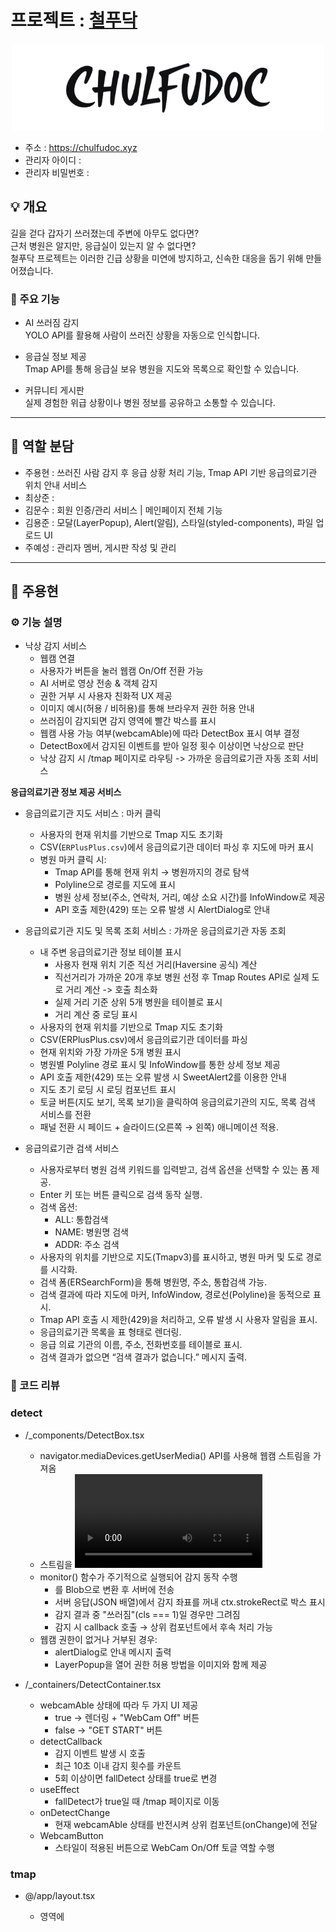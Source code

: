 # 프로젝트 : [철푸닥](https://chulfudoc.xyz)
<div align="center">
  <a href="https://chulfudoc.xyz">
    <img src="https://raw.githubusercontent.com/koreait1/chulfudoc-front/master/img/resources/logo.png" alt="철푸닥" width="500"/>
  </a><br />
</div>

- 주소 : https://chulfudoc.xyz
- 관리자 아이디 : 
- 관리자 비밀번호 : 

## 💡 개요
길을 걷다 갑자기 쓰러졌는데 주변에 아무도 없다면?<br />
근처 병원은 알지만, 응급실이 있는지 알 수 없다면?<br />
철푸닥 프로젝트는 이러한 긴급 상황을 미연에 방지하고, 신속한 대응을 돕기 위해 만들어졌습니다.<br />

### 🔹 주요 기능
- AI 쓰러짐 감지<br />
YOLO API를 활용해 사람이 쓰러진 상황을 자동으로 인식합니다.<br />

- 응급실 정보 제공<br />
Tmap API를 통해 응급실 보유 병원을 지도와 목록으로 확인할 수 있습니다.<br />
- 커뮤니티 게시판<br />
실제 경험한 위급 상황이나 병원 정보를 공유하고 소통할 수 있습니다.

---
## 👥 역할 분담
- 주용현 : 쓰러진 사람 감지 후 응급 상황 처리 기능, Tmap API 기반 응급의료기관 위치 안내 서비스
- 최상준 : 
- 김문수 : 회원 인증/관리 서비스 | 메인페이지 전체 기능
- 김용준 : 모달(LayerPopup), Alert(알림), 스타일(styled-components), 파일 업로드 UI
- 주예성 : 관리자 멤버, 게시판 작성 및 관리 
---
## 👤 주용현

### ⚙️ 기능 설명
- 낙상 감지 서비스
	- 웹캠 연결
	- 사용자가 버튼을 눌러 웹캠 On/Off 전환 가능
	- AI 서버로 영상 전송 & 객체 감지
	- 권한 거부 시 사용자 친화적 UX 제공
	- 이미지 예시(허용 / 비허용)를 통해 브라우저 권한 허용 안내
	- 쓰러짐이 감지되면 감지 영역에 빨간 박스를 표시
	- 웹캠 사용 가능 여부(webcamAble)에 따라 DetectBox 표시 여부 결정
	- DetectBox에서 감지된 이벤트를 받아 일정 횟수 이상이면 낙상으로 판단
	- 낙상 감지 시 /tmap 페이지로 라우팅 -> 가까운 응급의료기관 자동 조회 서비스

**응급의료기관 정보 제공 서비스**
- 응급의료기관 지도 서비스 : 마커 클릭
	- 사용자의 현재 위치를 기반으로 Tmap 지도 초기화
 	- CSV(`ERPlusPlus.csv`)에서 응급의료기관 데이터 파싱 후 지도에 마커 표시
	- 병원 마커 클릭 시:
		- Tmap API를 통해 현재 위치 → 병원까지의 경로 탐색
 		- Polyline으로 경로를 지도에 표시
		- 병원 상세 정보(주소, 연락처, 거리, 예상 소요 시간)를 InfoWindow로 제공
		- API 호출 제한(429) 또는 오류 발생 시 AlertDialog로 안내

- 응급의료기관 지도 및 목록 조회 서비스 : 가까운 응급의료기관 자동 조회
	- 내 주변 응급의료기관 정보 테이블 표시
		- 사용자 현재 위치 기준 직선 거리(Haversine 공식) 계산
		- 직선거리가 가까운 20개 후보 병원 선정 후 Tmap Routes API로 실제 도로 거리 계산 -> 호출 최소화
		- 실제 거리 기준 상위 5개 병원을 테이블로 표시
		- 거리 계산 중 로딩 표시
	- 사용자의 현재 위치를 기반으로 Tmap 지도 초기화
	- CSV(ERPlusPlus.csv)에서 응급의료기관 데이터를 파싱
	- 현재 위치와 가장 가까운 5개 병원 표시
	- 병원별 Polyline 경로 표시 및 InfoWindow를 통한 상세 정보 제공
	- API 호출 제한(429) 또는 오류 발생 시 SweetAlert2를 이용한 안내
	- 지도 초기 로딩 시 로딩 컴포넌트 표시
	- 토글 버튼(지도 보기, 목록 보기)을 클릭하여 응급의료기관의 지도, 목록 검색 서비스를 전환
	- 패널 전환 시 페이드 + 슬라이드(오른쪽 → 왼쪽) 애니메이션 적용.


- 응급의료기관 검색 서비스
	- 사용자로부터 병원 검색 키워드를 입력받고, 검색 옵션을 선택할 수 있는 폼 제공.
	- Enter 키 또는 버튼 클릭으로 검색 동작 실행.
	- 검색 옵션:
		- ALL: 통합검색
		- NAME: 병원명 검색
		- ADDR: 주소 검색
	- 사용자의 위치를 기반으로 지도(Tmapv3)를 표시하고, 병원 마커 및 도로 경로를 시각화.
	- 검색 폼(ERSearchForm)을 통해 병원명, 주소, 통합검색 가능.
	- 검색 결과에 따라 지도에 마커, InfoWindow, 경로선(Polyline)을 동적으로 표시.
	- Tmap API 호출 시 제한(429)을 처리하고, 오류 발생 시 사용자 알림을 표시.
	- 응급의료기관 목록을 표 형태로 렌더링.
	- 응급 의료 기관의 이름, 주소, 전화번호를 테이블로 표시.
	- 검색 결과가 없으면 “검색 결과가 없습니다.” 메시지 출력.

### 📝 코드 리뷰
### detect
- /_components/DetectBox.tsx
	- navigator.mediaDevices.getUserMedia() API를 사용해 웹캠 스트림을 가져옴
	- 스트림을 <video>에 연결하고, <canvas>를 통해 사용자 화면에 출력
	- monitor() 함수가 주기적으로 실행되어 감지 동작 수행
		- <canvas>를 Blob으로 변환 후 서버에 전송
		- 서버 응답(JSON 배열)에서 감지 좌표를 꺼내 ctx.strokeRect로 박스 표시
		- 감지 결과 중 "쓰러짐"(cls === 1)일 경우만 그려짐
		- 감지 시 callback 호출 → 상위 컴포넌트에서 후속 처리 가능
	- 웹캠 권한이 없거나 거부된 경우:
		- alertDialog로 안내 메시지 출력
		- LayerPopup을 열어 권한 허용 방법을 이미지와 함께 제공

- /_containers/DetectContainer.tsx
	- webcamAble 상태에 따라 두 가지 UI 제공
		- true → <DetectBox> 렌더링 + "WebCam Off" 버튼
 		- false → "GET START" 버튼
	- detectCallback
		- 감지 이벤트 발생 시 호출
		- 최근 10초 이내 감지 횟수를 카운트
		- 5회 이상이면 fallDetect 상태를 true로 변경
	- useEffect
		- fallDetect가 true일 때 /tmap 페이지로 이동
	- onDetectChange
		- 현재 webcamAble 상태를 반전시켜 상위 컴포넌트(onChange)에 전달
	- WebcamButton
		- 스타일이 적용된 버튼으로 WebCam On/Off 토글 역할 수행

### tmap
- @/app/layout.tsx  
	- <head> 영역에 <script src={tmapApiUrl}>를 통해 Tmap appkey를 정적으로 추가
	- 컴포넌트 내부에서 동적으로 삽입하려 하면 Next.js에서 document.write가 허용되지 않으므로, 해당 방식으로 처리

- @/app/_global/components/Map.tsx : 다른 Tmap 컴포넌트들의 참고용 컴포넌트 역할 및 마커 서비스 제공
	- 전역 선언
		- window.Tmapv3 타입 선언으로 Tmap API 사용 가능하게 설정
	- 데이터 로드
		- Papa.parse 사용해 CSV 파일(/ERPlusPlus.csv)을 파싱
		- 위도, 경도 값이 없는 병원은 스킵
	- 지도 초기화
		- navigator.geolocation으로 현재 위치를 받아 지도 중심 좌표 설정
		- 현재 위치에 마커 및 InfoWindow(현위치) 추가
	- 병원 마커
		- CSV 데이터를 순회하며 병원 위치에 마커 표시
		- 마커 클릭 이벤트 처리:
			- 기존 Polyline과 InfoWindow 제거
			- Tmap Routes API 호출
			- 응답 데이터를 파싱하여 경로(Polyline) 표시
			- 병원 상세 정보 InfoWindow 렌더링
				- (병원 정보 닫기) 텍스트를 클릭하면 InfoWindow 제거
	- 오류 처리
		- API 호출 제한(429) → 에러 다이얼로그 + 홈 리다이렉트
		- 기타 API 오류 → 에러 다이얼로그 + 새로고침 옵션 제공
	- 스타일링
		- Wrapper 컴포넌트: 지도 영역 크기 및 border 스타일 지정
		- width, height를 prop으로 받아 동적으로 적용 가능

- /_components/NearERMap.tsx
	- 지도 초기화
		- window.Tmapv3가 로드될 때까지 setInterval로 대기 후 초기화
		- initMap에서 CSV 데이터를 파싱하고 병원 정보를 준비
	- 사용자 위치
		- navigator.geolocation.getCurrentPosition으로 현재 위치 확인
		- 위치 확인 실패 시 AlertDialog 호출 및 로딩 종료
		- 병원 표시
		- 위도/경도 값이 있는 병원만 필터링
		- 현재 위치와 병원 좌표 간 거리 계산 후 가까운 5개 병원 선택
		- 각 병원 마커 생성 및 InfoWindow 표시
	- Tmap Routes API 호출 후 Polyline으로 경로 표시
		- 각 경로별 색상 지정 (colors 배열)
	- 오류 처리
		- API 호출 제한(429) → AlertDialog 호출, 메인 페이지 이동, onBlocked 콜백 호출
		- 기타 API 오류 → AlertDialog 호출 + 새로고침 옵션 제공
		- 다중 알람 방지를 위해 errorRef 사용
	- 상태 관리
		- loading 상태로 초기 지도 로딩 표시
		- 병원 경로 표시 완료 시 setLoading(false) 처리


- /_components/NearERInfo.tsx
	- 데이터 로드
		- Papa.parse를 사용하여 CSV를 다운로드하고, 위도/경도가 있는 데이터만 필터링
	- 사용자 위치 확인
		- navigator.geolocation.getCurrentPosition으로 위치 확인
		- 위치 확인 후 거리 계산 및 후보 병원 선정
	- 거리 계산
		- Haversine 공식을 사용하여 직선 거리 계산 → 후보 20개 추림
		- 후보 병원 20개만 Tmap Routes API 호출 → 실제 거리 계산
		- 각 호출마다 200ms 텀을 두어 API 과부하 방지
	- 병원 선정
		- 실제 거리 기준 상위 5개 병원을 nearestHospitals 상태에 저장
	- UI 표시
		- TableWrap 스타일로 테이블 구성
		- 열: 순위, 기관명, 소재지, 거리, 연락처
		- 로딩 중 LocalLoadingWrapper와 Loading 컴포넌트 표시
		- 거리 값은 km 단위로 표시, 값이 없으면 '-' 표시

- /_components/ERSearchForm.tsx
	- 컴포넌트 구조
		- SearchFormWrapper로 스타일링된 div 내에 select, input, button 배치.
		- Flex 레이아웃이 아닌 text-align: center 중심 정렬로 구성.
		- 버튼과 입력창, 선택창 모두 일관된 높이와 border-radius 적용.
	- 상태 관리
		- keyword, option 값을 props로 받아 상위 컴포넌트와 상태 동기화.
		- onSearch 콜백으로 검색 실행.
	- 이벤트 처리
		- input에서 Enter 키 이벤트를 감지하여 onSearch 호출.
		- select 변경 시 setOption 호출.
		- 버튼 클릭 시 onSearch 호출.
	- 스타일링
		- styled-components 사용, primary와 dark 컬러를 적용.
		- 버튼 hover 시 반투명 배경 색상 적용 (${primary}aa).
		- select와 input에 공통 높이와 padding 적용, 일관된 UX 제공.
		- React.memo 또는 useCallback 사용은 없음, 상태 변경 시 전체 렌더링 발생 가능.
	- 접근성 고려:
		- input에 placeholder 제공.
		- 버튼에 type 명시 (type="button")으로 form 제출 방지.
	- 전반적
		- 상위 상태와 완전히 동기화되도록 props 기반 설계.

- /_components/SearchERMap.tsx
	- 상태 관리
		- hospitals, keyword, search, option 등 핵심 상태를 useState로 관리.
		- mapRef, markersRef, linesRef, infosRef를 useRef로 관리하여 지도 요소 재사용 및 초기화 방지.
		- errorRef로 다중 알람 방지.
	- 지도 초기화
		- 최초 1회만 navigator.geolocation.getCurrentPosition 호출 후 지도 생성.
		- 현위치 마커와 InfoWindow 추가.
		- mapRef.current 존재 여부로 중복 생성 방지.
	- 검색 및 렌더링
		- useEffect로 search와 hospitals 변경 시 renderHospitals 호출.
		- 기존 마커, 라인, InfoWindow 제거 후 새로운 검색 결과 표시.
	- Tmap API 호출
		- 각 병원에 대해 두 번 API 호출:
		- 거리 계산 및 Polyline 그리기
		- API 제한(429) 체크 및 추가 경로 Polyline
		- distanceKm 계산 후 InfoWindow에 표시.
		- Polyline 색상은 lineColors 배열을 순환하며 지정.

	- 예외 처리
		- API 실패, 위치 불가, 검색 결과 없음 등 상황에서 useAPIAlertDialog와 useAlertDialog를 이용해 사용자 안내.
		- errorRef를 활용하여 중복 알람 방지.
		- API 호출 제한(429) 발생 시 메인 페이지 이동 또는 새로고침 안내.
		- 로딩 처리
		- loading 상태를 통해 검색/렌더링 진행 시 전체 화면 Loading 표시.
		- React Portal을 사용해 body에 Loading overlay 렌더링.

- /_components/SearchERInfo.tsx
	- props 처리
		- hospitals 배열을 받아 map으로 렌더링.
		- 검색 결과가 없을 경우 단일 row로 안내 메시지 출력.
	- 성능 최적화
		- React.memo 적용으로 props 변경 없으면 불필요한 리렌더 방지.

- /_containers/ERLContainer.tsx
		- useState로 blocked 상태 관리.
		- false일 때: 병원 목록 표시.
		- true일 때: API 호출 제한으로 인해 병원 목록 렌더링 방지.
		- NearERMap의 onBlocked prop을 통해 호출 제한 발생 시 blocked 상태 업데이트.

- /_containers/SearchMapContainer.tsx
	- 컴포넌트 구조
		- 단순히 SearchERMap을 감싸는 래퍼 컴포넌트.
		- 부모에서 전달받은 initialKeyword와 initialOption을 그대로 하위 컴포넌트로 전달.
	- props 처리
		- initialKeyword?: string과 initialOption?: 'ALL' | 'NAME' | 'ADDR' 타입 지정으로 선택적 초기값 처리.
		- 기본값이 없는 경우 SearchERMap에서 자체 초기값 사용.
	- 성능 및 유지보수
		- 단일 책임 원칙 준수: 검색 지도 컨테이너 역할만 수행.
		- 향후 검색 컨테이너에 다른 UI나 상태를 추가하기 용이.

- /_containers/SearchInfoContainer.tsx
	- CSV 데이터 로드
		- useEffect로 컴포넌트 최초 렌더링 시 /ERPlusPlus.csv를 Papa.parse로 다운로드 및 파싱.
	- 상태 관리
		- hospitals, filteredHospitals : CSV 데이터와 검색 후 필터링된 데이터를 useState로 관리.
		- keyword, option : 검색 키워드와 검색 옵션(ALL | NAME | ADDR)을 useState로 관리.
		- pagination, currentPage : 페이지네이션 상태와 현재 페이지를 useState로 관리.
		- itemsPerPage : 한 페이지당 표시할 아이템 수를 상수로 지정.
	- 검색 기능
		- handleSearch를 useCallback으로 정의:
		- hospitals 배열에서 keyword와 option 기준으로 필터링.
		- 검색 후 filteredHospitals 상태 갱신.
		- 현재 페이지를 1로 초기화하고 setupPagination 호출.
	- 페이지네이션
		- setupPagination 함수:
			- 전체 데이터와 현재 페이지를 기반으로 총 페이지 계산.
			- 10페이지 단위 그룹으로 페이지 버튼 생성.
			- 이전/다음 페이지 그룹 이동 가능하도록 prevRangePage와 nextRangePage 계산.
		- handlePageClick 함수:
			- 페이지 버튼 클릭 시 currentPage 갱신 후 해당 페이지 데이터와 페이지네이션 재계산.


- /_containers/SearchPageContainer.tsx
	- MemberPageWrapper
		- 멤버 전용 페이지 공통 레이아웃/스타일 주입.
	- ToggleButton
		- 상단 중앙에 위치한 전환 버튼.
		- 현재 화면에 따라 아이콘과 라벨이 바뀜:
			- 지도 화면일 때: 아이콘 MdList, 라벨 “목록 보기”
			- 목록 화면일 때: 아이콘 MdMap, 라벨 “지도 보기”
		- z-index: 10으로 패널 위에 떠 있어 항상 클릭 가능.
	- Panel (슬라이드 패널)
		- 지도/목록 각각을 감싸는 두 개의 절대 배치 패널.
		- active prop으로 보임/숨김과 인터랙션 가능 여부를 제어:
			- 보임: opacity: 1, transform: translateX(0), pointer-events: auto
			- 숨김: opacity: 0, transform: translateX(20px), pointer-events: none
		- 슬라이드/페이드 전환(transition: all 0.5s)으로 자연스러운 화면 교체.
		- margin-top: 100px으로 상단 토글 버튼 영역과 시각적으로 분리.
	- SearchMapContainer
		- 지도 기반 검색 화면을 담당하는 하위 컨테이너.
		- initialKeyword, initialOption을 받아 내부에서 지도/경로/마커 렌더링 등 제공.
	- SearchERInfoContainer
		- 목록(테이블) 기반 검색 화면을 담당하는 하위 컨테이너.
		- initialKeyword, initialOption을 받아 내부에서 필터링/페이지네이션 등 제공.

- /api/mapRoute/route.ts
	- 쿼리 파라미터 검증
		- startX, startY, endX, endY 중 하나라도 없으면 400 Bad Request 반환
	- Tmap API 호출
		- URL 구성 시 NEXT_PUBLIC_TMAP_API_KEY 사용
		- 요청 옵션:
			- version=1, format=json
			- 좌표 타입: WGS84GEO
			- searchOption=1, trafficInfo=Y
	- 응답 처리
		- HTTP 429 → 클라이언트에 API 호출 제한 초과 메시지 + 429 상태 코드 반환
		- 기타 HTTP 오류 → 상태 코드와 에러 메시지 전달
		- 정상 응답 → JSON 데이터 그대로 반환
	- 예외 처리
		- 네트워크 또는 기타 예외 발생 시 500 Internal Server Error 반환
		- 콘솔에 에러 로그 기록

- /hooks/useAPIAlertDialog.tsx
	- 핵심 기능
		- SweetAlert2(Swal.fire)를 활용한 재사용 가능한 알림 훅
		- mainCallback과 reloadCallback에 따라 Confirm / Cancel 버튼 동적으로 표시
		- 버튼 텍스트(mainText, reloadText) 기본값 제공 → 재사용성 높음
	- global에 `useAlertDialog.tsx`가 있지만, 추가 구현한 이유:  
		- Tmap 지도를 렌더링할 때 폴리라인이 먼저 렌더링되면, **처음 렌더링된 폴리라인이 표시되지 않는 오류**를 방지하기 위함
- /types/SearchERInfoTypes.ts
	- 병원 정보 관련 타입 공통화


### 🖼️ 구현 이미지
<p align="center">
  <img src="https://raw.githubusercontent.com/koreait1/chulfudoc-front/master/img/jyh/1.png" alt="철푸닥" width="800"/>
  <img src="https://raw.githubusercontent.com/koreait1/chulfudoc-front/master/img/jyh/2.png" alt="철푸닥" width="800"/>
  <img src="https://raw.githubusercontent.com/koreait1/chulfudoc-front/master/img/jyh/3.png" alt="철푸닥" width="800"/>
  <img src="https://raw.githubusercontent.com/koreait1/chulfudoc-front/master/img/jyh/4.png" alt="철푸닥" width="800"/>
  <img src="https://raw.githubusercontent.com/koreait1/chulfudoc-front/master/img/jyh/5.png" alt="철푸닥" width="800"/>
  <img src="https://raw.githubusercontent.com/koreait1/chulfudoc-front/master/img/jyh/6.png" alt="철푸닥" width="800"/>
  <img src="https://raw.githubusercontent.com/koreait1/chulfudoc-front/master/img/jyh/7.png" alt="철푸닥" width="800"/>
  <img src="https://raw.githubusercontent.com/koreait1/chulfudoc-front/master/img/jyh/8.png" alt="철푸닥" width="800"/>
</p>

---
## 👤 최상준

### ⚙️ 기능 설명
- 회원 탈퇴
	- DeleteButton 컴포넌트 제작
	- SweetAlert2 기반 확인/완료 메시지 제공
	- 탈퇴 성공 시 3초 안내 메시지 후 자동 로그아웃 처리
	- localStorage 토큰·쿠키 삭제 → /member/login 리다이렉트

- 이메일 인증
	- HTML 템플릿 제작 (비밀번호 초기화/이메일 인증) → 반응형 레이아웃 적용
	- RedisTemplate 연동: 인증 토큰 저장 및 만료·쿨다운 관리
	- 인증 메일 재전송 버튼 제공 + 쿨다운 타이머 표시
	- 인증 성공/만료/실패 상태별 결과 페이지 구현

- 인증타이머
	- 인증 메일/코드 발송 시 Redis에 카운트 저장
	- 프론트에서 재전송 시도 횟수 및 남은 시간 표시


- 아이디 찾기 / 임시 비밀번호 발급
	- 가입 시 등록된 이메일을 통해 아이디 안내 메일 발송
	 -비밀번호 분실 시 임시 비밀번호 메일 전송

- 회원 수정
	- 프로필 정보(닉네임, 비밀번호 등) 수정 기능 구현
	- 수정 성공 시 최신 정보로 UI 즉시 갱신

### 📝 코드 리뷰
- AuthCount.tsx
	- 인증 쿨다운 타이머 컴포넌트(기본 180초). startSignal로 시작/리셋, 만료 시 onExpire 콜백
	- 내부 setInterval 관리로 남은 시간표시

- FindIdForm.tsx
	- 이름/이메일 입력 후 아이디 찾기 요청(ApiUrl.FINDUSERID) 전송
	- AuthNumButton로 요청 시작 시 pending 처리 및 에러 메시지 표시

- FindIdDoneForm.tsx
	- 찾은 아이디를 읽기 전용으로 표시, 로그인/비밀번호 찾기 버튼 제공
	- pending 상태에 따라 버튼 비활성화 및 에러 메시지 출력

- FindPwForm.tsx
	-아이디/이메일 입력 후 임시 비밀번호 발급 요청(ApiUrl.PWRESET)
	-AuthNumButton로 전송, 폭(width) 지정 및 에러 표시

- FindContainer.tsx
	- mode=id|pw에 따라 FindIdForm/FindPwForm 스위칭
	- 폼 상태/에러/대기 관리, 콜백에서 라우팅 및 알림(useAlertDialog) 처리

- FindIdDoneContainer.tsx
	- sessionStorage('find:id')에서 아이디 로드 후 완료 화면 구성
	- 로그인/비밀번호 찾기 라우팅 콜백 제공 및 초기 접근 검증

- DeleteButton.tsx
	- 탈퇴 확인 모달 → /member/delete 호출 → 성공 시 토큰 삭제 후 /member/api/logout
	- 상태코드(401/403)별 사용자 안내 분기

- ProfileForm.tsx
	- 회원 수정 폼 UI(이름/비번/휴대전화/프로필 이미지).
	- 파일 업로드/삭제 콜백과 에러 메시지 표시, 제출 버튼 제공

- ProfileContainer.tsx
	- 사용자 정보 로드/상태 관리, 서버 액션과 연계해 수정 처리
	- 완료 시 컨텍스트 업데이트 후 /mypage로 이동

- _services/actions.ts > processProfile
	- 서버 액션: 폼 유효성 검사 후 /member/update(PATCH) 호출
	- 성공 시 done=true로 반환, 실패는 필드/글로벌 에러로 회신

### 🖼️ 구현 이미지
<a href="https://chulfudoc.xyz">
  <img src="https://raw.githubusercontent.com/koreait1/chulfudoc-front/master/img/sang/1.png" alt="철푸닥" width="300"/>
</a><br />

---
## 👤 김문수

### ⚙️ 기능 설명
**회원 인증/관리 서비스**
- 회원 가입
	- 회원 가입 시 필수 입력 항목 체크
	- 중복(아이디, 이메일), 패스워드 보안 레벨, 이메일 형식, 휴대전화 번호 형식 검증
	- REST API를 활용한 소셜 연동 회원 가입
- 로그인
	- 로그인 필수 항목 정보 전달 -> BE에서 회원 존재 여부 체크 -> JWT 토큰 발급
	- 소셜 계정 : 소셜 토큰 체크 -> JWT 토큰 발급
- 본인 인증(이메일)
	- 이메일 형식 체크 후 이메일 발송(템플릿 형태) 요청
	- Redis 내 인증번호 임시 저장(BE) -> 입력한 인증번호와 일치 여부 체크

- 메인페이지
	- 홈페이지 컨셉에 맞는 스타일링
	- UI 기획 및 제작

- 전반적인 QA 업무
  - 서비스 전반적인 검증

### ⚙ 개발환경

<img src="https://img.shields.io/badge/nextdotjs-61DAFB?style=flat&logo=React&logoColor=white"/>
<img src="https://img.shields.io/badge/springboot-6DB33F?style=flat&logo=React&logoColor=white"/>
<img src="https://img.shields.io/badge/mysql-4479A1?style=flat&logo=React&logoColor=white"/>
<img src="https://img.shields.io/badge/docker-2496ED?style=flat&logo=React&logoColor=white"/>

### 📝 코드 리뷰
- AuthNumButton.tsx : CSR 방식 이메일 인증에 사용되는 공통 버튼 컴포넌트(메일 발송, 이메일 인증 등 어떤 목적에도 대응할 수 있도록 설계)
- member/_services/actions.ts : 회원 가입, 로그인, 회원정보 조회를 위한 메서드 통합 정의
- member/_component & _container : 회원 가입, 로그인 등에 필요한 각종 폼 및 컨테이너 정의
- admin/membership : 관리자가 회원 목록을 조회할 수 있는 서비스 정의
- main/ : 메인페이지 UI 구현

  ※ 상세한 코드가 궁금하시다면 `kiana507680@gmali.com`으로 연락주세요.

### 🖼️ 구현 이미지
<a href="https://chulfudoc.xyz">
  <img src="https://raw.githubusercontent.com/koreait1/chulfudoc-front/master/img/kyj/1.png" alt="철푸닥" width="300"/>
</a><br />

---
## 👤 김용준

### ⚙️ 기능 설명
- **모달 (LayerPopup)**
  - `react-modal`을 래핑한 공통 팝업 컴포넌트
  - `isOpen`, `onClose`, `title`, `width`, `height` 등 props로 다양한 화면에서 재사용 가능
  - 닫기 버튼과 헤더 스타일을 포함해 일관된 UX 제공
  - 로그인, 권한 안내, 마이페이지 등 다양한 화면에서 활용
- **Alert (알림)**
  - 기존 `window.alert()`의 투박하고 제각각인 UI 문제 해결
  - 공통 디자인을 적용한 `AlertDialog` 컴포넌트 제작
  - `alertDialog("메시지")` 한 줄로 호출 가능
  - 프로젝트 전반에 걸쳐 같은 모양과 UX로 알림 제공
- **스타일 시스템**
  - `styled-components` 기반 디자인 시스템 적용
  - `_global/styles/color.ts`, `fontsize.ts` 등 전역 상수 관리
  - 색상, 폰트, 레이아웃을 통일해 모든 화면에서 동일한 느낌 제공
  - 반응형 고려 → 320px ~ 1150px까지 대응
- **파일 업로드 UI**
  - `FileUpload.tsx`, `FileUploadBox.tsx`, `ImageUploadBox.tsx` 구현
  - 클릭 업로드 + Drag & Drop 지원
  - 업로드된 파일/이미지 미리보기를 `FileImages.tsx`로 제공
  - 어디서든 같은 방식으로 작동해 UX의 일관성을 유지
  - 서버 연동을 고려해 업로드/다운로드/썸네일 처리와 연결됨
  
### 📝 코드 리뷰
- _global/components/LayerPopup.tsx
	- react-modal 래핑 공통 모달
	- isOpen/onClose/title/width/height로 재사용
	- 닫기 버튼 포함, 전역 색/폰트로 일관 UX
- _global/hooks/useAlertDialog.tsx
	- SweetAlert2 기반 공통 알림 훅
	- alertDialog({ title, text, icon, callback }) 한 줄 호출
	- 확인 시 callback 실행(선택)
- _global/components/FileUpload.tsx
	- 버튼 클릭 → 동적 <input type="file"> 생성
	- single, imageOnly 옵션 지원
	- useFetchCSR로 업로드, 결과는 onUploaded로 전달
	- 실패 시 useAlertDialog로 안내
- _global/components/FileImages.tsx
	- 업로드 이미지 리스트/미리보기
	- next/image 사용, 썸네일 그리드
	- 클릭 시 LayerPopup으로 확대 보기
	- viewOnly/viewOrgImage로 동작 제어
- _global/styles/color.ts, fontsize.ts
	- 전역 팔레트/폰트 크기 토큰
	- 화면 전반 색·모양 일관성 유지
	- 직접 값 대신 토큰 사용 권장

### 🖼️ 구현 이미지
<p align="center">
  <img src="https://raw.githubusercontent.com/koreait1/chulfudoc-front/master/img/kyj/1.png" alt="철푸닥" width="800"/>
  <img src="https://raw.githubusercontent.com/koreait1/chulfudoc-front/master/img/kyj/2.png" alt="철푸닥" width="800"/>
  <img src="https://raw.githubusercontent.com/koreait1/chulfudoc-front/master/img/kyj/3.png" alt="철푸닥" width="800"/>
  <img src="https://raw.githubusercontent.com/koreait1/chulfudoc-front/master/img/kyj/4.png" alt="철푸닥" width="800"/>
  <img src="https://raw.githubusercontent.com/koreait1/chulfudoc-front/master/img/kyj/5.png" alt="철푸닥" width="800"/>
  <img src="https://raw.githubusercontent.com/koreait1/chulfudoc-front/master/img/kyj/6.png" alt="철푸닥" width="800"/>
  <img src="https://raw.githubusercontent.com/koreait1/chulfudoc-front/master/img/kyj/7.png" alt="철푸닥" width="800"/>
  <img src="https://raw.githubusercontent.com/koreait1/chulfudoc-front/master/img/kyj/8.png" alt="철푸닥" width="800"/>
  <img src="https://raw.githubusercontent.com/koreait1/chulfudoc-front/master/img/kyj/9.png" alt="철푸닥" width="800"/>
</p>

---
## 👤 주예성

### ⚙️ 기능 설명
회원 관리
- 관리자(admin)에서 회원목록 조회(어드민, 멤버 권한 분기)
- 키워드 검색 : 이메일, 이름, 휴대폰, 아이디로 조회가능
- PUUID, 회원, 이름, ID, E-mail, 연락처, 소셜 연동(카테고리)들 조회 가능
게시판 관리
- 키워드 검색 : 게시판 ID, 게시판 이름으로 조회가능
- 생성되어있는 게시판 조회기능 아래에 목록으로 구현
- 게시판 등록 : 게시판 기본 설정 및 분류, 스킨, 권한 등으로 게시판을 만들 수 있음
게시판
- 비회원, 회원, 관리자 등 권한을 통해 글쓰기 및 글보기, 글삭제, 글수정 가능
- 비회원 일 시 비밀번호 검증을 통해 재확인 후 삭제 및 수정 가능
- 회원은 본인 검증을 통해 삭제 및 수정 가능함
- 관리자는 검증 없이 삭제 및 수정 가능
- 검색 기능을 통해 게시판 내의 게시글 검색 가능함
- 분류 설정 시에 메인타이틀 아래에 분류별 필터 가능
- 생성된 게시판들을 메인타이틀 위에 리스트로 띄워놓음

### 📝 코드 리뷰
- 게시판쪽 
- 컴포넌트
- BoardCategory.tsx
    - 게시판 카테고리 필터 UI 제공
        - useSearchParams로 URL 쿼리(?category=) 확인
        - 전체 버튼과 카테고리별 버튼을 렌더링
- BoardForm.tsx
    - 게시글 작성/수정 폼 컴포넌트. 게시판 설정(에디터/파일/카테고리/공지)과 사용자 상태(관리자/게스트)에 따라 입력 항목과 업로드 기능을 동적으로 제공.
        - board: 게시판 설정(에디터 사용, 이미지 업로드, 첨부파일, 카테고리 등) 제어
        - data: 폼 값 및 모드(register/update), 파일 그룹 gid, 공지 여부 notice, 게스트 여부 guest 등
        - errors: 필드별 검증 메시지 출력
        - pending: 제출 중 로딩/버튼 비활성화 제어
        - action: 서버 액션(폼 action으로 전달)
        - onChange, onToggle, editorCallback, fileUploadCallback, fileDeleteCallback: 상위 컨테이너 로직과 연동되는 이벤트 핸들러
- BoardListItems.tsx
    - 게시판 목록 컴포넌트. 게시글 리스트를 화면에 출력하고, 공지/카테고리 뱃지·제목·작성자·작성일·조회수를 함께 표시.
        - items: BoardDataType[] 형태의 게시글 배열 전달
        - BoardItem: 개별 게시글 항목 렌더링, 상세 페이지(/board/view/{seq})로 이동 링크 포함
        - createdAt 기준으로 방금전/몇 분 전/몇 시간 전 → 일정 시간이 지나면 yyyy.MM.dd HH:mm 포맷으로 표시
        - 게시글이 없을 경우 “조회된 게시글이 없습니다.” 메시지 출력
- BoardSearchForm.tsx
    - 게시판 검색 폼과 글작성 진입 링크 제공.
        - GET /board/list/{bid}로 검색 요청 전송(쿼리 파라미터 유지)
        - category가 있으면 hidden 필드로 분류 필터 유지
        - 검색 옵션(sopt: 통합/제목/내용/제목+내용/이름) + 검색어(skey) 입력
        - 게시판이 writable이면 글작성 링크(/board/write/{bid}) 노출
    - 입력
        - search?: BoardSearchType – 초기 검색 상태(카테고리/옵션/키워드)
        - board?: BoardConfigType – 게시판 식별자(bid), 작성 가능 여부(writable)
- BoardView.tsx
    - 게시글 상세 화면 컴포넌트. 
    - 제목/공지·카테고리 뱃지, 작성자·작성일·조회수, 본문(에디터/텍스트 지원), 첨부파일 목록을 표시하고, 목록/수정/삭제/작성 이동·액션 링크를 제공.
- BoardList.tsx
    - 게시판 목록 페이지의 컨테이너 컴포넌트.
    - BoardCategory: 카테고리 필터 표시
    - BoardListItems: 게시글 리스트 출력
    - BoardSearchForm: 검색 폼 및 글쓰기 버튼 제공
    - 특징: 전달받은 board, items, search를 하위 컴포넌트에 연결하여 목록 화면 전체를 조립하는 역할.
- CommentForm.tsx
    - 댓글 작성/수정 폼 컴포넌트.
    - 폼 hidden 값: guest, mode(comment_write/comment_update), seq, boardDataSeq 관리
    - 입력 항목: 작성자(commenter), 게스트일 경우 비밀번호(guestPw), 댓글 내용(content)
    - 상태 표시: errors 객체를 통해 각 필드별 검증 메시지 출력
- CommentItems.tsx
    - 댓글 목록 컴포넌트. 각 댓글의 작성자/이메일, 작성일, 본문을 표시하고 권한에 따라 수정/삭제 액션을 제공.
    - CommentItem: 개별 댓글 렌더링
    - 본문은 nl2br로 줄바꿈 반영
    - editable일 때만 버튼 노출:
    - 삭제: 확인 다이얼로그 후 router.push('/board/comment/delete/{seq}')
    - 수정: /board/comment/{seq} 이동
    - items가 없거나 비어 있으면 렌더링 생략 (빈 상태 UI는 별도 처리 전제)
- BoardTabs.tsx
    - 여러 게시판 간을 전환할 수 있는 탭 내비게이션 컴포넌트.
    - boards: 게시판 설정 배열(BoardConfigType[]) → 각각 탭으로 렌더링
    - activeBid: 현재 활성화된 게시판 식별자, 해당 탭에 on 클래스 적용
    - 각 탭은 /board/list/{bid} 경로로 이동
- PasswordForm.tsx
    - 비회원 게시글/댓글 수정·삭제 시 비밀번호 확인을 위한 폼 컴포넌트.
    - mode, seq: hidden 필드로 동작 모드 및 대상 글/댓글 식별자 전달
    - password: 비회원 비밀번호 입력 필드
    - errors: 각 필드 및 전역 에러 메시지 출력
    - pending: 제출 중 로딩 처리 및 버튼 비활성화
- BoardForm.tsx / BoardList.tsx / BoardView.tsx
    - 게시판의 스킨(skin) 설정에 따라 다른 UI 컴포넌트를 로드하는 래퍼 컴포넌트.
    - board.skin 값이 gallery면 GallerySkin, 그 외는 DefaultSkin 사용
    - BoardForm: 글 작성/수정 화면용 스킨 로더
    - BoardList: 게시글 목록 화면용 스킨 로더
    - 공통적으로 board가 존재해야만 렌더링 수행
- Comment.tsx
    - 게시판의 댓글 영역을 스킨별로 나누어 렌더링하는 래퍼 컴포넌트.
    - board.skin 값이 gallery면 GalleryFormSkin + GalleryItemsSkin, 그 외는 DefaultFormSkin + DefaultItemsSkin 로드
    - FormSkin: 댓글 작성/수정 폼
    - ItemsSkin: 댓글 목록
- 컨테이너
- CommentContainer.tsx
    - 댓글 폼/목록을 제어하는 컨테이너 컴포넌트. 상태 초기화, 입력 변경, 서버 액션 연동을 담당하고, 표시 자체는 Comment(스킨 로더)에 위임.
    - 초기 폼 상태 구성: 로그인 여부 기준으로 guest 설정, loggedMember.name을 기본 작성자로 세팅, 대상 글(boardDataSeq) 연결.
    - 입력 핸들링: onChange로 로컬 폼 상태 병합 업데이트.
    - 제출 처리: useActionState(processComment)로 서버 액션 바인딩 → [errors, action, pending] 관리.
    - 렌더링: Comment에 board, data, items, 폼/에러/액션/로딩 전달(스킨에 따라 폼·목록 출력).
- UpdateContainer.tsx
    - 게시글 작성/수정 컨테이너. 폼 상태/검증/파일업로드 후속처리/에디터 연동을 담당하고 화면은 BoardForm에 위임.
    - 초기화: data.mode === 'write'이면 로그인 여부로 guest 설정, 로그인 시 poster = loggedMember.name.
    - 서버 액션: useActionState(processUpdate) → [errors, action, pending] 관리.
    - 입력 처리: onChange(일반 필드 병합), onToggle(불리언·토글 값 반영).
    - 에디터 참조: editorCallback로 에디터 인스턴스 보관(useRef).
    - 파일 업로드 후속처리: fileUploadCallback
    - 업로드 항목을 location 기준으로 에디터 이미지(editorImages) / 일반 첨부(attachFiles) 분류, immer(produce)로 배열에 push.
    - 에디터 이미지가 있으면 editorRef.current.execute('insertImage', { source: urls })로 본문에 삽입.
    - 파일 삭제 후속처리: fileDeleteCallback
    - location에 따라 대상 배열 선택 후 seq 기준으로 필터링.
    - 렌더링: CommonContainer로 래핑 후 BoardForm에 모든 핸들러/상태 전달.
- ViewContainer.tsx
    - 게시글 상세 화면 컨테이너. 제목 세팅, 삭제 액션 처리, 화면 렌더링을 조립.
    - 페이지 타이틀 세팅: useLayoutEffect로 CommonContext.setMainTitle(${data.subject}|${board.name}) 호출.
    - 삭제 처리: 확인 다이얼로그 후 /board/delete/{seq}로 라우팅(router.push).
    - 렌더링: CommonContainer로 래핑하고 BoardView에 onDelete 전달.
- 훅
- useBoardConfig.ts
    - 게시판 설정 정보 조회용 커스텀 훅. 기본값을 초기화하고, 특정 bid가 주어지면 서버에서 설정을 불러와 상태로 관리.
    - 기본 상태: mode = 'register', 페이징/권한/스킨/파일옵션 등 초기값 세팅.
    - bid 존재 시 /board/config/{bid} 호출(fetchSSR).
    - 응답이 정상(200)일 경우 mode = 'update'로 전환 후 데이터 갱신.
    - 반환값: 현재 게시판 설정 객체.
- 서비스
- action.ts
    - processUpdate(errors, formData)
    - 게시글 등록/수정 처리.
    - getBoardConfig(bid)로 게시판 설정 확인(없으면 오류 반환).
    - 필수값 검증: bid, gid, poster, subject, content (+ mode==='update'면 seq).
    - API 호출: POST/PATCH /board/update (JSON).
    - 성공 시 리다이렉트: board.afterWritingRedirect === true → /board/view/{seq} 그 외 → /board/list/{bid}
    - 실패 시: 응답 messages를 그대로 에러로 반환.
    - processPassword(errors, formData)
    - 비회원 비밀번호 검증 후 다음 액션으로 라우팅.
    - 파라미터 검증: seq, mode(허용: update|delete|comment_update|comment_delete), password.
    - API 호출:
    - 댓글: POST /board/password/comment/{seq}
    - 글: POST /board/password/{seq}
    - 성공(204) 시 리다이렉트: 
    - delete → /board/delete/{seq}
    - comment_delete → /board/comment/delete/{seq}
    - comment_update → /board/comment/{seq}
    - 그 외 → /board/update/{seq}
    - 실패 시: { password: messages } 형태로 에러 반환.
    - processComment(errors, formData)
    - 댓글 등록/수정 처리.
    - 필수값 검증: boardDataSeq, mode(수정이면 seq), commenter, content, (게스트면 guestPw).
    - API 호출: POST/PATCH /board/comment (JSON).
    - 성공 시: /board/view/{boardDataSeq}#comment_{seq}로 리다이렉트(해시로 해당 댓글 위치 이동).
    - 실패 시: 응답 messages를 에러로 반환.
- boardConfig.ts
    - 게시판 설정/목록을 서버에서 조회해 전달하는 서비스 유틸.
    - getBoardConfig(bid?: string): Promise<BoardConfigType>
    - GET /board/config/{bid} 조회 성공 시 mode='update'로 반환
    - bid 없거나 실패 시 defaultData 반환
    - getBoardList(searchParams: CommonSearchType): Promise<{ items?, pagination? }>
    - 쿼리스트링(toQueryString) 구성 → GET /board/configs/all 호출
    - 성공 시 목록/페이지네이션 객체 반환, 실패 시 빈 객체 {} 반환
- boardData.ts
    - 게시글 단건 조회 및 게시판별 목록 조회 서비스.
    - get(seq?: number): Promise<BoardDataType>
    - seq 없을 때: 새 글 작성용 기본 데이터 반환 (mode='write', gid=uuid(), 빈 필드 초기화).
    - seq 있을 때: GET /board/info/{seq} 호출.
    - 성공 시: 게시글 데이터 반환 (mode='update, bid 매핑, createdAt/modifiedAt/deletedAt → Date 변환, guestPw 제거).
    - 실패 시: 빈 값이지만 mode='update'로 반환.
    - getList(bid: string, search: BoardSearchType): Promise<BoardListType>
    - GET /board/list/{bid}{qs} 호출 (검색 조건 포함).
    - 성공 시: items 배열의 createdAt/modifiedAt/deletedAt를 Date 객체로 변환 후 목록 반환.
    - 실패 시: 빈 객체 {} 반환.
- comment.ts
    - 댓글 단건/목록 조회 및 삭제 기능 제공.
    - get(seq: number)
    - GET /board/comment/{seq} 호출.
    - 성공 시: 단일 댓글 반환 (createdAt/modifiedAt/deletedAt → Date 변환, guestPw 제거).
    - 실패 시: 빈 객체 반환.
    - getList(seq: number)
    - GET /board/comments/{seq} 호출 → 해당 게시글의 댓글 목록 조회.
    - 성공 시: 각 항목에 processData 적용 후 반환.
    - 실패 시: 빈 배열 반환.
    - deleteComment(seq: number)
    - DELETE /board/comment/{seq} 호출.
    - 성공 시: 응답 JSON 반환.
    - processData(item: CommentDataType)
    - 날짜 필드를 Date 객체로 변환.
    - guestPw를 빈 문자열로 초기화(보안 목적).
- 래퍼컨테이너
- CommonContainer.tsx
    - 게시판 화면 공통 접근 제어/예외 처리 래퍼. 하위 UI를 감싸서 권한·에러·비회원 비밀번호 인증 흐름을 통합 관리.
    - 리소스 검사: mode in ['update','view']인데 data.seq 없거나, board 없으면 알림 후 이전 페이지로 이동.
    - 권한 체크(목록/보기/작성): board.active와 listable/viewable/writable 조합으로 접근 허용 여부 판단(관리자면 우회).
    - 작성자 권한 체크(수정/삭제/댓글 수정·삭제):
    - 대상이 비회원 글이고 본인 인증 안 됨 → 비밀번호 확인 화면으로 전환(PasswordContainer).
    - 대상이 회원 글인데 비로그인 → 로그인 페이지로 리다이렉트(redirectUrl 포함).
    - 대상이 회원 글인데 다른 회원 → 권한 없음 알림 후 이전 페이지.
    - 렌더링 분기: 에러/인증 요구 시 전용 화면, 그 외에는 children 그대로 렌더.
- 어드민쪽
- 멤버
- 컴포넌트
- MemberItems.tsx
    - 역할: 회원 목록 테이블 렌더링 및 체크박스 선택/전체 선택 토글 제공.
    - 컬럼: PUUID / 회원 이름 / ID / E-mail / 연락처 / 소셜 연동
    - onToggle(memberId?, mode?): 행 선택 토글 및 헤더 클릭 시 전체 선택/해제
    - isCheckAll: 헤더 체크박스 상태 반영
    - 소셜 연동 표기: socialChannel 또는 socialProviders 배열을 문자열로 표시
    - 데이터 없을 때 “조회된 회원이 없습니다.” 출력
- MemberSearchForm.tsx
    - 회원 검색 폼. 키워드/권한 조건으로 회원 목록을 필터링하는 기능 제공.
    - sopt: 검색 옵션 (ALL, EMAIL, NAME, MOBILE, ID)
    - skey: 검색 키워드 입력
    - authorities: 권한 필터 (체크박스 ADMIN, MEMBER)
    - 다중 권한 체크를 Set으로 관리하여 초기 상태 반영 (defaultChecked).
    - GET 방식으로 요청, 검색 버튼(SubmitButton) 클릭 시 서버에 전달.
- 컨테이너
- ListContainer.tsx
    - 회원 목록 화면의 검색/목록/페이지네이션을 조립하고, 행 선택/전체 선택 상태를 관리.
    - 초기 상태: items를 받아 로컬 상태 _items로 관리(chk 필드 추가).
    - onToggle:
    - mode=check|uncheck → 전체 선택/해제 처리.
    - 특정 memberId 클릭 → 개별 선택 토글 후 전체 선택 여부 재계산.
    - MemberSearchForm(검색 조건 입력)
    - MemberItems(목록 테이블, 선택 상태 전달)
    - Pagination(페이지 이동)
- 관리자
- 컴포넌트 
- BoardConfigForm.tsx
    - 게시판 설정 폼. 게시판 기본정보·기능 옵션·스킨·권한을 입력/토글하여 저장.
    - 기본정보: bid(수정 시 고정), name, rowsForPage, pageCount
    - 기능 토글: active, editor, imageUpload, attachFile, comment, afterWritingRedirect, showViewList (라디오 UI → onKeyValue로 상태 반영, hidden으로 전송)
    - 분류(category): 여러 줄 입력 → 엔터로 구분
    - 스킨(skin): default / gallery
    - 권한: listAuthority, viewAuthority, writeAuthority, commentAuthority → ALL / MEMBER / ADMIN
- BoardItems.tsx 
    - 관리자 화면에서 게시판 리스트 테이블 표시 및 체크박스 선택/전체 선택, 일괄 삭제 트리거 제공.
    - 헤더 체크박스로 전체 선택/해제 (onToggle(undefined, 'check'|'uncheck'))
    - 행 클릭으로 개별 선택 토글 (onToggle(bid))
    - 액션 링크:
    - 설정수정: /admin/board/update/{bid}
    - 미리보기: /board/list/{bid} (새 탭)
    - 하단 액션바: 선택한 게시판 삭제하기 버튼 (onRemove)
- BoardSearchForm.tsx 
    - 관리자 화면에서 게시판 목록 검색 폼 제공.
    - 검색 조건
    - sopt: 검색옵션 (ALL, BID, NAME)
    - skey: 검색 키워드
- 컨테이너
- ListContainer.tsx (관리자용 게시판 목록 컨테이너)
    - 관리자 게시판 목록 페이지 조립 및 상태 관리.
    - 검색: BoardSearchForm 렌더링
    - 목록: BoardItems에 데이터/선택 상태 전달
    - 페이지네이션: Pagination 연결
    - 선택 관리: 전체/개별 체크 토글(onToggle), isCheckAll 동기화
    - 삭제: 선택 여부 확인 후 확인 다이얼로그로 일괄 삭제 트리거(onRemove)
- UpdateContainer.tsx
    - 관리자 게시판 설정 등록/수정 화면의 상태·검증·제출을 관리하고, 표시/입력은 BoardConfigForm에 위임.
    - 폼 상태 로컬 관리: useState(data)로 초기화
    - 서버 액션 바인딩: useActionState(processBoardConfig) → [errors, action, pending]

### 🖼️ 구현 이미지
<p align="center">
  <img src="https://raw.githubusercontent.com/koreait1/chulfudoc-front/master/img/jys/1.png" alt="철푸닥" width="800"/>
  <img src="https://raw.githubusercontent.com/koreait1/chulfudoc-front/master/img/jys/2.png" alt="철푸닥" width="800"/>
  <img src="https://raw.githubusercontent.com/koreait1/chulfudoc-front/master/img/jys/3.png" alt="철푸닥" width="800"/>
  <img src="https://raw.githubusercontent.com/koreait1/chulfudoc-front/master/img/jys/4.png" alt="철푸닥" width="800"/>
  <img src="https://raw.githubusercontent.com/koreait1/chulfudoc-front/master/img/jys/5.png" alt="철푸닥" width="800"/>
  <img src="https://raw.githubusercontent.com/koreait1/chulfudoc-front/master/img/jys/6.png" alt="철푸닥" width="800"/>
  <img src="https://raw.githubusercontent.com/koreait1/chulfudoc-front/master/img/jys/7.png" alt="철푸닥" width="800"/>
  <img src="https://raw.githubusercontent.com/koreait1/chulfudoc-front/master/img/jys/8.png" alt="철푸닥" width="800"/>
  <img src="https://raw.githubusercontent.com/koreait1/chulfudoc-front/master/img/jys/9.png" alt="철푸닥" width="800"/>
</p>
---

## 백엔드 원격 레포지토리
### API 백엔드 레포지토리 : https://github.com/koreait1/chulfudoc-api
### AI 백엔드 레포지토리 : https://github.com/koreait1/chulfudoc-detection
